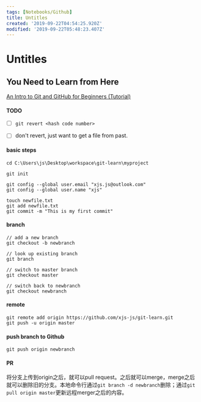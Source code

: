 ```yaml
---
tags: [Notebooks/Github]
title: Untitles
created: '2019-09-22T04:54:25.920Z'
modified: '2019-09-22T05:48:23.407Z'
---
```


# Untitles

## You Need to Learn from Here
[An Intro to Git and GitHub for Beginners (Tutorial)](https://product.hubspot.com/blog/git-and-github-tutorial-for-beginners)

#### TODO
+ [ ] `git revert <hash code number>`
+ [ ] don't revert, just want to get a file from past.


#### basic steps
```
cd C:\Users\js\Desktop\workspace\git-learn\myproject

git init

git config --global user.email "xjs.js@outlook.com"
git config --global user.name "xjs"

touch newfile.txt
git add newfile.txt
git commit -m "This is my first commit"

```

#### branch
```
// add a new branch
git checkout -b newbranch

// look up existing branch
git branch

// switch to master branch
git checkout master

// switch back to newbranch
git checkout newbranch
```

#### remote
```
git remote add origin https://github.com/xjs-js/git-learn.git
git push -u origin master
```

#### push branch to Github
```
git push origin newbranch
```

#### PR
将分支上传到origin之后，就可以pull request。之后就可以merge，merge之后就可以删除旧的分支。本地命令行通过`git branch -d newbranch`删除；通过`git pull origin master`更新远程merger之后的内容。
